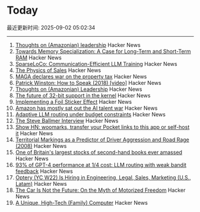 # Today

最近更新时间: 2025-09-02 05:02:34

--- 
1. [Thoughts on (Amazonian) leadership](https://www.daemonology.net/blog/2025-09-01-Thoughts-on-Amazonian-Leadership.html) Hacker News
2. [Towards Memory Specialization: A Case for Long-Term and Short-Term RAM](https://arxiv.org/abs/2508.02992) Hacker News
3. [SparseLoCo: Communication-Efficient LLM Training](https://arxiv.org/abs/2508.15706) Hacker News
4. [The Physics of Sales](https://howtogrow.substack.com/p/the-physics-of-sales) Hacker News
5. [MAGA declares war on the property tax](https://www.urbanproxima.com/p/maga-declares-war-on-the-property) Hacker News
6. [Patrick Winston: How to Speak (2018) [video]](https://www.youtube.com/watch?v=Unzc731iCUY) Hacker News
7. [Thoughts on (Amazonian) Leadership](https://www.daemonology.net/blog/2025-09-01-Thoughts-on-Amazonian-Leadership.html) Hacker News
8. [The future of 32-bit support in the kernel](https://lwn.net/SubscriberLink/1035727/4837b0d3dccf1cbb/) Hacker News
9. [Implementing a Foil Sticker Effect](https://www.4rknova.com/blog/2025/08/30/foil-sticker) Hacker News
10. [Amazon has mostly sat out the AI talent war](https://www.businessinsider.com/amazon-ai-talent-wars-internal-document-2025-8) Hacker News
11. [Adaptive LLM routing under budget constraints](https://arxiv.org/abs/2508.21141) Hacker News
12. [The Steve Ballmer Interview](https://www.acquired.fm/episodes/the-steve-ballmer-interview) Hacker News
13. [Show HN: woomarks, transfer your Pocket links to this app or self-host it](https://woomarks.com) Hacker News
14. [Territorial Markings as a Predictor of Driver Aggression and Road Rage (2008)](https://onlinelibrary.wiley.com/doi/abs/10.1111/j.1559-1816.2008.00364.x?prevSearch=allfield%3A%28szlemko%29) Hacker News
15. [One of Britain's largest stocks of second-hand books ever amassed](https://www.worldofinteriors.com/story/richard-axe-second-hand-books-yorkshire) Hacker News
16. [93% of GPT-4 performance at 1/4 cost: LLM routing with weak bandit feedback](https://arxiv.org/abs/2508.21141) Hacker News
17. [Optery (YC W22) Is Hiring in Engineering, Legal, Sales, Marketing (U.S., Latam)](https://www.optery.com/careers/) Hacker News
18. [The Car Is Not the Future: On the Myth of Motorized Freedom](https://blog.scaramuzza.me/articles/the_car_is_not_the_future.html) Hacker News
19. [A Unique, High-Tech (Family) Computer](https://nicole.express/2025/a-computer-in-your-home.html) Hacker News
